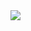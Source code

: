 <a href='https://github.com/decentrahub/DecentrahubCoin/releases' target='_blank'>
<img src='https://raw.githubusercontent.com/decentrahub/DecentrahubCoin/master/src/qt/res/icons/dcntr.png'></img>
</a>